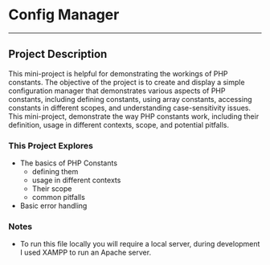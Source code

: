 # Config Manager
-----------
## Project Description
This mini-project is helpful for demonstrating the workings of PHP constants. The objective of the project is to create and display a simple configuration manager that demonstrates various aspects of PHP constants, including defining constants, using array constants, accessing constants in different scopes, and understanding case-sensitivity issues. This mini-project, demonstrate the way PHP constants work, including their definition, usage in different contexts, scope, and potential pitfalls. 

### This Project Explores
- The basics of PHP Constants
    - defining them
    - usage in different contexts
    - Their scope
    - common pitfalls
- Basic error handling


### Notes
- To run this file locally you will require a local server, during development I used XAMPP to run an Apache server.
